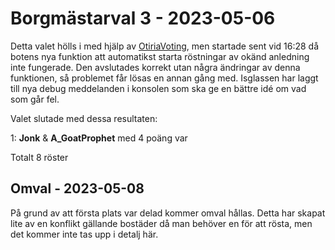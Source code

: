 # Borgmästarval 3 - 2023-05-06

Detta valet hölls i med hjälp av [OtiriaVoting](../röstning/), men startade sent vid 16:28 då botens nya funktion att automatikst starta röstningar av okänd anledning inte fungerade. Den avslutades korrekt utan några ändringar av denna funktionen, så problemet får lösas en annan gång med. Isglassen har laggt till nya debug meddelanden i konsolen som ska ge en bättre idé om vad som går fel.

Valet slutade med dessa resultaten:

1: **Jonk** & **A_GoatProphet** med 4 poäng var

Totalt 8 röster

## Omval - 2023-05-08

På grund av att första plats var delad kommer omval hållas. Detta har skapat lite av en konflikt gällande bostäder då man behöver en för att rösta, men det kommer inte tas upp i detalj här.
